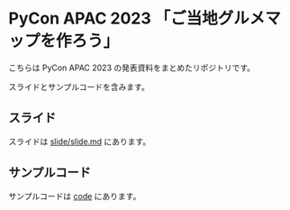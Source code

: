 # PyCon APAC 2023 「ご当地グルメマップを作ろう」

こちらは PyCon APAC 2023 の発表資料をまとめたリポジトリです。

スライドとサンプルコードを含みます。

## スライド

スライドは [slide/slide.md](slide/slide.md) にあります。

## サンプルコード

サンプルコードは [code](code) にあります。
